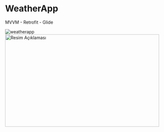 # WeatherApp
MVVM - Retrofit - Glide 

![weatherapp](https://github.com/omerdogn/WeatherApp/assets/39188613/c5c8ac66-3eb3-49a3-ab71-08fcf40e583e)
<img src="https://github.com/omerdogn/WeatherApp/assets/39188613/c5c8ac66-3eb3-49a3-ab71-08fcf40e583e" alt="Resim Açıklaması" width="500" height="300">
